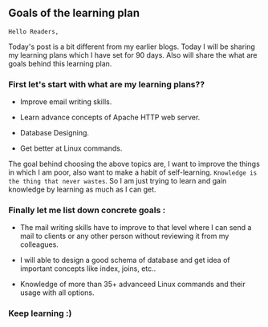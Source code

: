## Goals of the learning plan 

`Hello Readers,`

Today's post is a bit different from my earlier blogs. Today I will be sharing my learning plans which I have set for 90 days.
Also will share the what are goals behind this learning plan.

### First let's start with what are my learning plans??

+ Improve email writing skills. 

+ Learn advance concepts of Apache HTTP web server.

+ Database Designing.

+ Get better at Linux commands.

The goal behind choosing the above topics are, I want to improve the things in which I am poor, also want to make a habit of self-learning.
`Knowledge is the thing that never wastes`. So I am just trying to learn and gain knowledge by learning as much as I can get.

### Finally let me list down concrete goals :

+ The mail writing skills have to improve to that level where I can send a mail to clients or any other person without reviewing it from my colleagues.

+ I will able to design a good schema of database and get idea of important concepts like index, joins, etc..

+ Knowledge of more than 35+ advanceed Linux commands and their usage with all options.

### Keep learning :)
